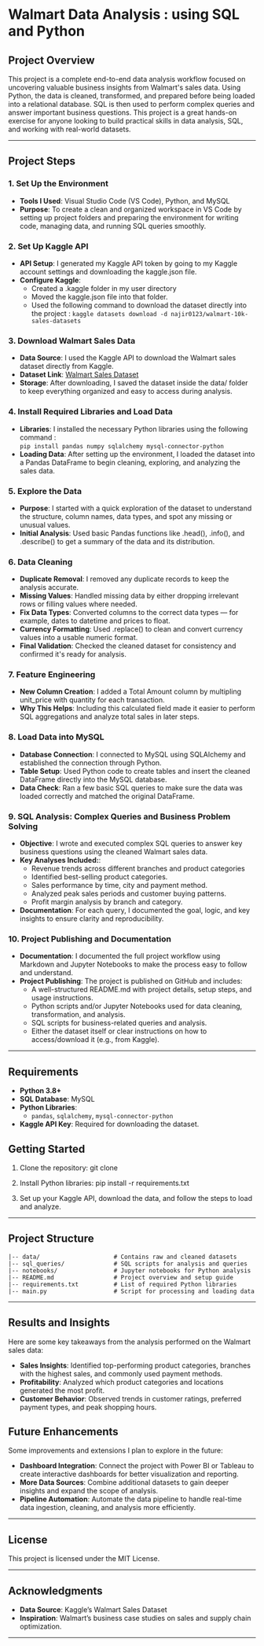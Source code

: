 # Walmart Data Analysis : using SQL and Python 

## Project Overview

This project is a complete end-to-end data analysis workflow focused on uncovering valuable business insights from Walmart's sales data. Using Python, the data is cleaned, transformed, and prepared before being loaded into a relational database. SQL is then used to perform complex queries and answer important business questions. This project is a great hands-on exercise for anyone looking to build practical skills in data analysis, SQL, and working with real-world datasets.

---

## Project Steps

### 1. Set Up the Environment
   - **Tools I Used**: Visual Studio Code (VS Code), Python, and MySQL
   - **Purpose**: To create a clean and organized workspace in VS Code by setting up project folders and preparing the environment for writing code, managing data, and 
                  running SQL queries smoothly.

### 2. Set Up Kaggle API
   - **API Setup**: I generated my Kaggle API token by going to my Kaggle account settings and downloading the kaggle.json file.
   - **Configure Kaggle**: 
      - Created a .kaggle folder in my user directory
      - Moved the kaggle.json file into that folder.
      - Used the following command to download the dataset directly into the project :
        `` kaggle datasets download -d najir0123/walmart-10k-sales-datasets ``

### 3. Download Walmart Sales Data
   - **Data Source**: I used the Kaggle API to download the Walmart sales dataset directly from Kaggle.
   - **Dataset Link**: [Walmart Sales Dataset](https://www.kaggle.com/najir0123/walmart-10k-sales-datasets)
   - **Storage**: After downloading, I saved the dataset inside the data/ folder to keep everything organized and easy to access during analysis.

### 4. Install Required Libraries and Load Data
   - **Libraries**: I installed the necessary Python libraries using the following command :  
                     `` pip install pandas numpy sqlalchemy mysql-connector-python ``
   - **Loading Data**: After setting up the environment, I loaded the dataset into a Pandas DataFrame to begin cleaning, exploring, and analyzing the sales data.

### 5. Explore the Data
   - **Purpose**: I started with a quick exploration of the dataset to understand the structure, column names, data types, and spot any missing or unusual values.
   - **Initial Analysis**: Used basic Pandas functions like .head(), .info(), and .describe() to get a summary of the data and its distribution.

### 6. Data Cleaning
   - **Duplicate Removal**:  I removed any duplicate records to keep the analysis accurate.
   - **Missing Values**: Handled missing data by either dropping irrelevant rows or filling values where needed.
   - **Fix Data Types**:  Converted columns to the correct data types — for example, dates to datetime and prices to float.
   - **Currency Formatting**: Used .replace() to clean and convert currency values into a usable numeric format.
   - **Final Validation**: Checked the cleaned dataset for consistency and confirmed it's ready for analysis.

### 7. Feature Engineering
   - **New Column Creation**: I added a Total Amount column by multipling unit_price with quantity for each transaction.
   - **Why This Helps**: Including this calculated field made it easier to perform SQL aggregations and analyze total sales in later steps.
     
### 8. Load Data into MySQL 
   - **Database Connection**: I connected to MySQL using SQLAlchemy and established the connection through Python.
   - **Table Setup**: Used Python code to create tables and insert the cleaned DataFrame directly into the MySQL database.
   - **Data Check**: Ran a few basic SQL queries to make sure the data was loaded correctly and matched the original DataFrame.

### 9. SQL Analysis: Complex Queries and Business Problem Solving
   - **Objective**: I wrote and executed complex SQL queries to answer key business questions using the cleaned Walmart sales data.
   - **Key Analyses Included:**:
     - Revenue trends across different branches and product categories
     - Identified best-selling product categories.
     - Sales performance by time, city and payment method.
     - Analyzed peak sales periods and customer buying patterns.
     - Profit margin analysis by branch and category.
   - **Documentation**: For each query, I documented the goal, logic, and key insights to ensure clarity and reproducibility.
     
### 10. Project Publishing and Documentation
   - **Documentation**: I documented the full project workflow using Markdown and Jupyter Notebooks to make the process easy to follow and understand.
   - **Project Publishing**: The project is published on GitHub and includes:
     - A well-structured README.md with project details, setup steps, and usage instructions.
     - Python scripts and/or Jupyter Notebooks used for data cleaning, transformation, and analysis.
     - SQL scripts for business-related queries and analysis.
     - Either the dataset itself or clear instructions on how to access/download it (e.g., from Kaggle).

---

## Requirements

- **Python 3.8+**
- **SQL Database**: MySQL
- **Python Libraries**:
  - `pandas`, `sqlalchemy`, `mysql-connector-python`
- **Kaggle API Key**: Required for downloading the dataset.

## Getting Started

1. Clone the repository:
   git clone <repo-url>
   
2. Install Python libraries:
   pip install -r requirements.txt
   
4. Set up your Kaggle API, download the data, and follow the steps to load and analyze.

---

## Project Structure

```plaintext
|-- data/                     # Contains raw and cleaned datasets
|-- sql_queries/              # SQL scripts for analysis and queries
|-- notebooks/                # Jupyter notebooks for Python analysis
|-- README.md                 # Project overview and setup guide
|-- requirements.txt          # List of required Python libraries
|-- main.py                   # Script for processing and loading data

```
---

## Results and Insights

Here are some key takeaways from the analysis performed on the Walmart sales data:

- **Sales Insights**: Identified top-performing product categories, branches with the highest sales, and commonly used payment methods.
- **Profitability**: Analyzed which product categories and locations generated the most profit.
- **Customer Behavior**: Observed trends in customer ratings, preferred payment types, and peak shopping hours.

## Future Enhancements

Some improvements and extensions I plan to explore in the future:

- **Dashboard Integration**: Connect the project with Power BI or Tableau to create interactive dashboards for better visualization and reporting.
- **More Data Sources**: Combine additional datasets to gain deeper insights and expand the scope of analysis.
- **Pipeline Automation**: Automate the data pipeline to handle real-time data ingestion, cleaning, and analysis more efficiently.

---

## License

This project is licensed under the MIT License. 

---

## Acknowledgments

- **Data Source**: Kaggle’s Walmart Sales Dataset
- **Inspiration**: Walmart’s business case studies on sales and supply chain optimization. 

---
